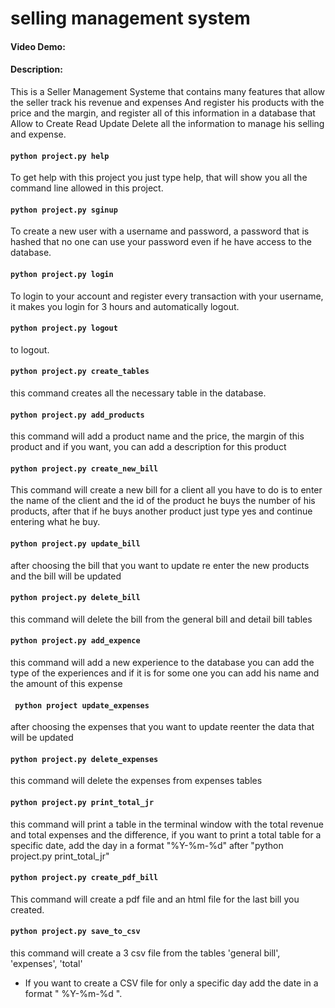 # selling management system
#### Video Demo:  <URL HERE>
#### Description:

This is a Seller Management Systeme that contains many features that allow the seller track his revenue and expenses And register his products with the price and the margin, and register all of this information in a database that  Allow to Create Read Update Delete all the information to manage his selling and expense.

#### `python project.py help`
To get help with this project you just type help, that will show you all the command line allowed in this project.

#### `python project.py sginup` 
To create a new user with a username and password, a password that is hashed that no one can use your password even if he have access to the database.

#### `python project.py login`
To login to your account and register every transaction with your username, it makes you login for 3 hours and automatically logout.

#### `python project.py logout`
to logout.

#### `python project.py create_tables`
this command creates all the necessary table in the database.

#### `python project.py add_products`
this command will add a product name and the price, the margin of this product and if you want, you can add a description for this product 

#### `python project.py create_new_bill`
This command will create a new bill for a client all you have to do is to enter the name of the client and the id of the product he buys the number of his products, after that if he buys another product just type yes and continue entering what he buy.

#### `python project.py update_bill`
after choosing the bill that you want to update re enter the new products and the bill will be updated 
    
#### `python project.py delete_bill`
this command will delete the bill from the general bill and detail bill tables

#### `python project.py add_expence`
this command will add a new experience to the database you can add the type of the experiences and if it is for some one you can add his name and the amount of this expense

#### ` python project update_expenses`
after choosing the expenses that you want to update reenter the data that will be updated 
    
#### `python project.py delete_expenses`
this command will delete the expenses from expenses tables

#### `python project.py print_total_jr`
this command will print a table in the terminal window with the total revenue and total expenses and the  difference, if you want to print a total table for a specific date, add the day in a format "%Y-%m-%d" after "python project.py print_total_jr"

#### `python project.py create_pdf_bill`
This command will create a pdf file and an html file for the last bill you created. 

#### ` python project.py save_to_csv `
this command will create a 3 csv file from the tables 'general bill', 'expenses', 'total'
* If you want to create a CSV file for only a specific day add the date in a format " %Y-%m-%d ". 